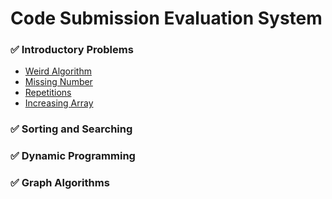 # Code Submission Evaluation System
### ✅ Introductory Problems

- [Weird Algorithm](https://cses.fi/problemset/task/1068)
- [Missing Number](https://cses.fi/problemset/task/1083)
- [Repetitions](https://cses.fi/problemset/task/1069)
- [Increasing Array](https://cses.fi/problemset/task/1094)




### ✅ Sorting and Searching









### ✅ Dynamic Programming











### ✅ Graph Algorithms




